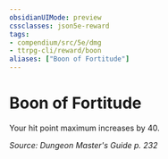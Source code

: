 ```yaml
---
obsidianUIMode: preview
cssclasses: json5e-reward
tags:
- compendium/src/5e/dmg
- ttrpg-cli/reward/boon
aliases: ["Boon of Fortitude"]
---
```

# Boon of Fortitude

Your hit point maximum increases by 40.

*Source: Dungeon Master's Guide p. 232*